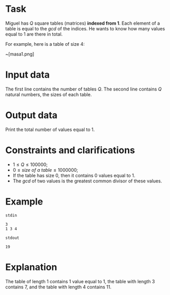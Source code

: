 
# Task

Miguel has $Q$ square tables (matrices) **indexed from 1**. Each element of a table is equal to the $gcd$ of the indices. He wants to know how many values equal to 1 are there in total.

For example, here is a table of size $4$:

~[masa1.png]

# Input data

The first line contains the number of tables $Q$. The second line contains $Q$ natural numbers, the sizes of each table.

# Output data

Print the total number of values equal to 1.

# Constraints and clarifications

* $1 \leq Q \leq 100000$;
* $0 \leq size\ of\ a\ table \leq 1000000$;
* If the table has size $0$, then it contains $0$ values equal to 1.
* The $gcd$ of two values is the greatest common divisor of these values.

# Example

`stdin`
```
3
1 3 4
```

`stdout`
```
19
```

# Explanation

The table of length $1$ contains $1$ value equal to $1$, the table with length $3$ contains $7$, and the table with length $4$ contains $11$.
```
